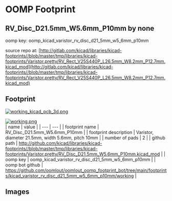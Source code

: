 # OOMP Footprint  
## RV_Disc_D21.5mm_W5.6mm_P10mm  by none  
  
oomp key: oomp_kicad_varistor_rv_disc_d21_5mm_w5_6mm_p10mm  
  
source repo at: [http://gitlab.com/kicad/libraries/kicad-footprints//blob/master/tmp/libraries/kicad-footprints/Varistor.pretty/RV_Rect_V25S440P_L26.5mm_W8.2mm_P12.7mm.kicad_mod](http://gitlab.com/kicad/libraries/kicad-footprints//blob/master/tmp/libraries/kicad-footprints/Varistor.pretty/RV_Rect_V25S440P_L26.5mm_W8.2mm_P12.7mm.kicad_mod)  
## Footprint  
  
[![working_kicad_pcb_3d.png](working_kicad_pcb_3d_600.png)](working_kicad_pcb_3d.png)  
  
[![working.png](working_600.png)](working.png)  
| name | value | 
| --- | --- | 
| footprint name | RV_Disc_D21.5mm_W5.6mm_P10mm | 
| footprint description | Varistor, diameter 21.5mm, width 5.6mm, pitch 10mm | 
| number of pads | 2 | 
| github path | http://github.com/kicad/libraries/kicad-footprints//blob/master/tmp/libraries/kicad-footprints/Varistor.pretty/RV_Disc_D21.5mm_W5.6mm_P10mm.kicad_mod | 
| oomp key | oomp_kicad_varistor_rv_disc_d21_5mm_w5_6mm_p10mm | 
| oomp bot github | https://github.com/oomlout/oomlout_oomp_footprint_bot/tree/main/footprints/kicad_varistor_rv_disc_d21_5mm_w5_6mm_p10mm/working | 
## Images  
